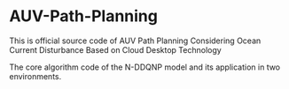 # AUV-Path-Planning

This is official source code of AUV Path Planning Considering Ocean Current Disturbance Based on Cloud Desktop Technology

The core algorithm code of the N-DDQNP model and its application in two environments.
